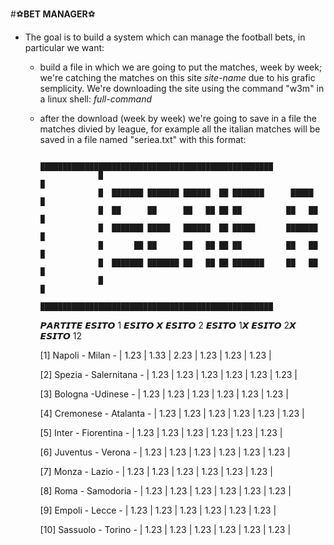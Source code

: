 #:soccer:**BET MANAGER**:soccer:
          

- The goal is to build a system which can manage the football bets, in particular we want:
  - build a file in which we are going to put the matches, week by week; we're catching the matches on this site *site-name* due to his grafic semplicity. We're downloading the site using the command "w3m" in a linux shell: *full-command*
  - after the download (week by week) we're going to save in a file the matches divied by league, for example all the italian matches will be saved in a file named "seriea.txt" with this format:
    
                     ████████████████████████████████████████████████████
                     █                                                  █
                     █  ███████ ███████ ██████  ██ ███████      █████   █
                     █  ██      ██      ██   ██ ██ ██          ██   ██  █
                     █  ███████ █████   ██████  ██ █████       ███████  █
                     █       ██ ██      ██   ██ ██ ██          ██   ██  █
                     █  ███████ ███████ ██   ██ ██ ███████     ██   ██  █
                     █                                                  █
                     ████████████████████████████████████████████████████

       𝙋𝘼𝙍𝙏𝙄𝙏𝙀                          𝙀𝙎𝙄𝙏𝙊 1    𝙀𝙎𝙄𝙏𝙊 𝙓    𝙀𝙎𝙄𝙏𝙊 2     𝙀𝙎𝙄𝙏𝙊 1𝙓   𝙀𝙎𝙄𝙏𝙊 2𝙓    𝙀𝙎𝙄𝙏𝙊 12
    
      [1]  Napoli - Milan          -   |   1.23   |   1.33   |   2.23   |   1.23   |   1.23   |   1.23   |

      [2]  Spezia - Salernitana    -   |   1.23   |   1.23   |   1.23   |   1.23   |   1.23   |   1.23   |

      [3]  Bologna -Udinese        -   |   1.23   |   1.23   |   1.23   |   1.23   |   1.23   |   1.23   |

      [4]  Cremonese - Atalanta    -   |   1.23   |   1.23   |   1.23   |   1.23   |   1.23   |   1.23   |

      [5]  Inter - Fiorentina      -   |   1.23   |   1.23   |   1.23   |   1.23   |   1.23   |   1.23   |

      [6]  Juventus - Verona       -   |   1.23   |   1.23   |   1.23   |   1.23   |   1.23   |   1.23   |

      [7]  Monza - Lazio           -   |   1.23   |   1.23   |   1.23   |   1.23   |   1.23   |   1.23   |

      [8]  Roma - Samodoria        -   |   1.23   |   1.23   |   1.23   |   1.23   |   1.23   |   1.23   |

      [9]  Empoli - Lecce          -   |   1.23   |   1.23   |   1.23   |   1.23   |   1.23   |   1.23   |

      [10] Sassuolo - Torino       -   |   1.23   |   1.23   |   1.23   |   1.23   |   1.23   |   1.23   |

